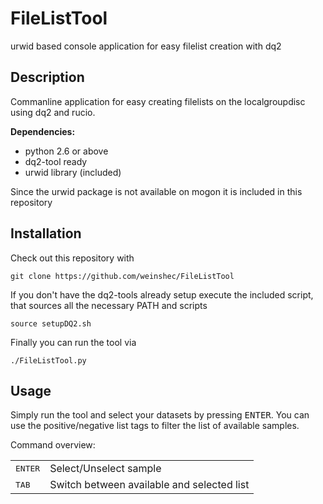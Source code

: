 FileListTool
============

urwid based console application for easy filelist creation with dq2


## Description

Commanline application for easy creating filelists on the localgroupdisc using dq2 and rucio.

**Dependencies:**
+ python 2.6 or above
+ dq2-tool ready
+ urwid library (included)

Since the urwid package is not available on mogon it is included in this repository


## Installation
Check out this repository with

    git clone https://github.com/weinshec/FileListTool

If you don't have the dq2-tools already setup execute the included script, that sources all the necessary PATH and scripts

    source setupDQ2.sh

Finally you can run the tool via

    ./FileListTool.py


## Usage
Simply run the tool and select your datasets by pressing <kbd>ENTER</kbd>. You can use the positive/negative list tags to filter the list of available samples.

Command overview:
<table>
  <tr>
    <td><kbd>ENTER</kbd></td> <td>Select/Unselect sample</td>
  </tr>
  <tr>
    <td><kbd>TAB</kbd></td> <td>Switch between available and selected list</td>
  </tr>
</table>
